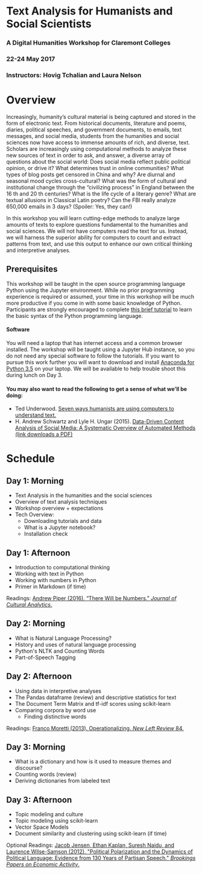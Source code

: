 # Text Analysis for Humanists and Social Scientists

### A Digital Humanities Workshop for Claremont Colleges
### 22-24 May 2017 
### Instructors: Hovig Tchalian and Laura Nelson

# Overview

Increasingly, humanity’s cultural material is being captured and stored in the form of electronic text. From historical documents, literature and poems, diaries, political speeches, and government documents, to emails, text messages, and social media, students from the humanities and social sciences now have access to immense amounts of rich, and diverse, text. Scholars are increasingly using computational methods to analyze these new sources of text in order to ask, and answer, a diverse array of questions about the social world: Does social media reflect public political opinion, or drive it? What determines trust in online communities? What types of blog posts get censored in China and why? Are diurnal and seasonal mood cycles cross-cultural? What was the form of cultural and institutional change through the “civilizing process” in England between the 16 th and 20 th centuries? What is the life cycle of a literary genre? What are textual allusions in Classical Latin poetry? Can the FBI really analyze 650,000 emails in 3 days? (Spoiler: Yes, they can!)

In this workshop you will learn cutting-edge methods to analyze large amounts of texts to explore questions fundamental to the humanities and social sciences. We will not have computers read the text for us. Instead, we will harness the superior ability for computers to count and extract patterns from text, and use this output to enhance our own critical thinking and interpretive analyses.

## Prerequisites 
This workshop will be taught in the open source programming language Python using the Jupyter environment. While no prior programming experience is required or assumed, your time in this workshop will be much more productive if you come in with some basic knowledge of Python. Participants are strongly encouraged to complete [this brief tutorial](https://www.codeschool.com/courses/try-python) to learn the basic syntax of the Python programming language.

#### Software

You will need a laptop that has internet access and a common browser installed. The workshop will be taught using a Jupyter Hub instance, so you do not need any special software to follow the tutorials. If you want to pursue this work further you will want to download and install [Anaconda for Python 3.5](https://www.continuum.io/downloads) on your laptop. We will be available to help trouble shoot this during lunch on Day 3. 

#### You may also want to read the following to get a sense of what we'll be doing:

* Ted Underwood. [Seven ways humanists are using computers to understand text.](https://tedunderwood.com/2015/06/04/seven-ways-humanists-are-using-computers-to-understand-text/)  
* H. Andrew Schwartz and Lyle H. Ungar (2015). [Data-Driven Content Analysis of Social Media: A Systematic Overview of Automated Methods (link downloads a PDF)](http://wwbp.org/papers/dataDriven2015.pdf)



# Schedule

## Day 1: Morning
* Text Analysis in the humanities and the social sciences
* Overview of text analysis techniques 
* Workshop overview + expectations
* Tech Overview: 
	* Downloading tutorials and data
	* What is a Jupyter notebook?
	* Installation check

## Day 1: Afternoon
* Introduction to computational thinking
* Working with text in Python
* Working with numbers in Python
* Primer in Markdown (if time)

Readings:
[Andrew Piper (2016). “There Will be Numbers.” *Journal of Cultural Analytics*.](http://culturalanalytics.org/2016/05/there-will-be-numbers/)


## Day 2: Morning
* What is Natural Language Processing?
* History and uses of natural language processing
* Python's NLTK and Counting Words
* Part-of-Speech Tagging

## Day 2: Afternoon
* Using data in interpretive analyses
* The Pandas dataframe (review) and descriptive statistics for text
* The Document Term Matrix and tf-idf scores using scikit-learn
* Comparing corpora by word use
	* Finding distinctive words

Readings:
[Franco Moretti (2013). Operationalizing. *New Left Review* 84.](https://newleftreview.org/II/84/franco-moretti-operationalizing)


## Day 3: Morning
* What is a dictionary and how is it used to measure themes and discourse?
* Counting words (review)
* Deriving dictionaries from labeled text

## Day 3: Afternoon
* Topic modeling and culture
* Topic modeling using scikit-learn
* Vector Space Models
* Document similarity and clustering using scikit-learn (if time)

Optional Readings:
[Jacob Jensen, Ethan Kaplan, Suresh Naidu, and Laurence Wilse-Samson (2012). "Political Polarization and the Dynamics of Political Language: Evidence from 130 Years of Partisan Speech." *Brookings Papers on Economic Activity*.](https://www.brookings.edu/bpea-articles/political-polarization-and-the-dynamics-of-political-language-evidence-from-130-years-of-partisan-speech/)
